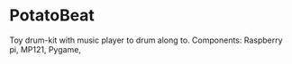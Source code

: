# PotatoBeat
Toy drum-kit with music player to drum along to. Components: Raspberry pi, MP121, Pygame,
